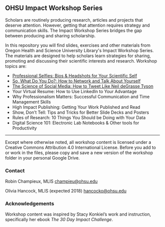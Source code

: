 ## OHSU Impact Workshop Series

Scholars are routinely producing research, articles and projects that deserve attention. However, getting that attention requires strategy and communication skills. The Impact Workshop Series bridges the gap between producing and sharing scholarship.

In this repository you will find slides, exercises and other materials from Oregon Health and Science University Library's Impact Workshop Series. The materials are designed to help scholars learn strategies for sharing, promoting and discussing their scientific interests and research. Workshop topics are:

* [Professional Selfies:  Bios & Headshots for Your Scientific Self](https://github.com/OHSU-Library/Impact-Workshop-Series/tree/master/Materials/Professional_Selfies)
* [So, What Do You Do?:  How to Network and Talk About Yourself](https://github.com/OHSU-Library/Impact-Workshop-Series/tree/master/Materials/Networking)
* [The Science of Social Media:  How to Tweet Like Neil deGrasse Tyson](https://github.com/OHSU-Library/Impact-Workshop-Series/tree/master/Materials/Social_Media)
* Your Virtual Resume:  How to Use LinkedIn to Your Advantage
* Why Professionalism Matters:  Successful Communication and Time Management Skills 
* High Impact Publishing:  Getting Your Work Published and Read
* Show, Don’t Tell:  Tips and Tricks for Better Slide Decks and Posters
* Rules of Research: 10 Things You Should be Doing with Your Data
* Digital Science 101:  Electronic Lab Notebooks & Other tools for Productivity
---
Except where otherwise noted, all workshop content is licensed under a Creative Commons Attribution 4.0 International License. Before you add to or work in the files, please copy and save a new version of the workshop folder in your personal Google Drive.

### Contact

Robin Champieux, MLIS champieu@ohsu.edu

Olivia Hancock, MLIS (expected 2018) hancocko@ohsu.edu

### Acknowledgements

Workshop content was inspired by Stacy Konkiel’s work and instruction, specifically her ebook *The 30 Day Impact Challenge*.


